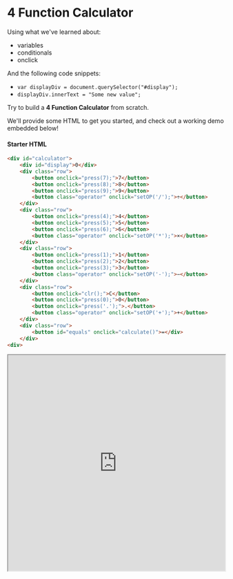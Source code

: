 <h1>4 Function Calculator</h1>

<p>Using what we've learned about:</p>

<ul>
    <li>variables</li>
    <li>conditionals</li>
    <li>onclick</li>
</ul>

<p>And the following code snippets:</p>

<ul>
    <li><code>var displayDiv = document.querySelector("#display");</code></li>
    <li><code>displayDiv.innerText = "Some new value";</code></li>
</ul>

<p>Try to build a <strong title="Addition">4 Function Calculator</strong> from scratch.</p>

<p>We'll provide some HTML to get you started, and check out a working demo embedded below!</p>

<h4>Starter HTML</h4>

```html
<div id="calculator">
    <div id="display">0</div>
    <div class="row">
        <button onclick="press(7);">7</button>
        <button onclick="press(8);">8</button>
        <button onclick="press(9);">9</button>
        <button class="operator" onclick="setOP('/');">÷</button>
    </div>
    <div class="row">
        <button onclick="press(4);">4</button>
        <button onclick="press(5);">5</button>
        <button onclick="press(6);">6</button>
        <button class="operator" onclick="setOP('*');">×</button>
    </div>
    <div class="row">
        <button onclick="press(1);">1</button>
        <button onclick="press(2);">2</button>
        <button onclick="press(3);">3</button>
        <button class="operator" onclick="setOP('-');">−</button>
    </div>
    <div class="row">
        <button onclick="clr();">C</button>
        <button onclick="press(0);">0</button>
        <button onclick="press('.');">.</button>
        <button class="operator" onclick="setOP('+');">+</button>
    </div>
    <div class="row">
        <button id="equals" onclick="calculate()">=</div>
    </div>
<div>
```

<iframe src="https://codepen.io/wgoode3/full/pobBOzj" width="100%" height="500"></iframe>
<!-- <iframe src="https://login.codingdojo.com/m/385/10423/70658" width="100%" height="500"></iframe> -->